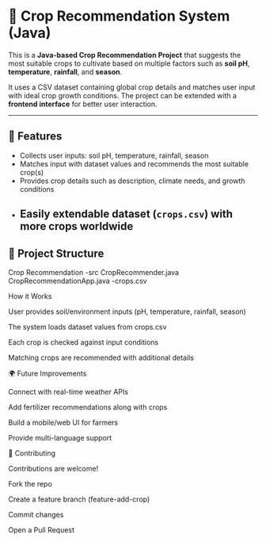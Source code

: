 # 🌱 Crop Recommendation System (Java)

This is a **Java-based Crop Recommendation Project** that suggests the most suitable crops to cultivate based on multiple factors such as **soil pH**, **temperature**, **rainfall**, and **season**.  

It uses a CSV dataset containing global crop details and matches user input with ideal crop growth conditions. The project can be extended with a **frontend interface** for better user interaction.

---

## 🚀 Features
- Collects user inputs: soil pH, temperature, rainfall, season  
- Matches input with dataset values and recommends the most suitable crop(s)  
- Provides crop details such as description, climate needs, and growth conditions  
- Easily extendable dataset (`crops.csv`) with more crops worldwide  
  ---

## 📂 Project Structure
Crop Recommendation
-src
CropRecommender.java
CropRecommendationApp.java
-crops.csv

How it Works

User provides soil/environment inputs (pH, temperature, rainfall, season)

The system loads dataset values from crops.csv

Each crop is checked against input conditions

Matching crops are recommended with additional details

🌍 Future Improvements

Connect with real-time weather APIs

Add fertilizer recommendations along with crops

Build a mobile/web UI for farmers

Provide multi-language support

🤝 Contributing

Contributions are welcome!

Fork the repo

Create a feature branch (feature-add-crop)

Commit changes

Open a Pull Request
